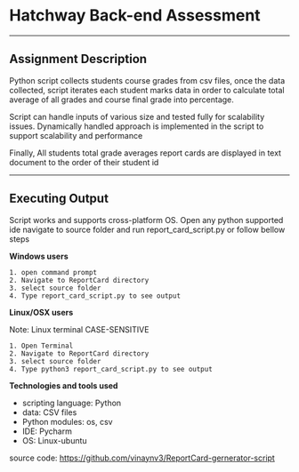 
# Hatchway Back-end Assessment

----------------------
Assignment Description
----------------------
Python script collects students course grades from csv files,
once the data collected, script iterates each student marks data 
 in order to calculate total average of all grades and course final grade into percentage.
 
Script can handle inputs of various size and tested fully for scalability
issues. Dynamically handled approach is implemented in the script to
support scalability and performance

Finally, All students total grade averages report cards are displayed in text document to
the order of their student id
  


-------------------------
Executing Output
-------------------------
Script works and supports cross-platform OS.
Open any python supported ide navigate to source folder 
and run report_card_script.py or follow bellow steps

 
**Windows users**


    1. open command prompt 
    2. Navigate to ReportCard directory
    3. select source folder
    4. Type report_card_script.py to see output

**Linux/OSX users**

Note: Linux terminal CASE-SENSITIVE
    
    1. Open Terminal
    2. Navigate to ReportCard directory
    3. select source folder
    4. Type python3 report_card_script.py to see output



**Technologies and tools used**
- scripting language: Python
- data: CSV files
- Python modules: os, csv
- IDE: Pycharm
- OS: Linux-ubuntu
 
source code: https://github.com/vinaynv3/ReportCard-gernerator-script